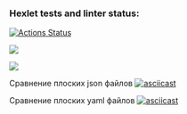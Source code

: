 ### Hexlet tests and linter status:
[![Actions Status](https://github.com/AlexTeneneva/python-project-50/actions/workflows/hexlet-check.yml/badge.svg)](https://github.com/AlexTeneneva/python-project-50/actions)

<a href="https://codeclimate.com/github/AlexTeneneva/python-project-50/maintainability"><img src="https://api.codeclimate.com/v1/badges/0dbca418f85219437731/maintainability" /></a>

<a href="https://codeclimate.com/github/AlexTeneneva/python-project-50/test_coverage"><img src="https://api.codeclimate.com/v1/badges/0dbca418f85219437731/test_coverage" /></a>

Сравнение плоских json файлов 
[![asciicast](https://asciinema.org/a/aXxamC44vZvc92WCyn0ViiEsH.svg)](https://asciinema.org/a/aXxamC44vZvc92WCyn0ViiEsH)

Сравнение плоских yaml файлов 
[![asciicast](https://asciinema.org/a/1Q5OGjgol0tm5Vwm2FVwt3Q51.svg)](https://asciinema.org/a/1Q5OGjgol0tm5Vwm2FVwt3Q51)